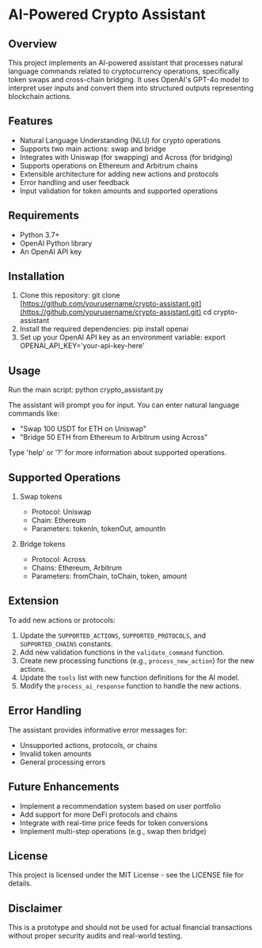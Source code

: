 # AI-Powered Crypto Assistant

## Overview

This project implements an AI-powered assistant that processes natural language commands related to cryptocurrency operations, specifically token swaps and cross-chain bridging. It uses OpenAI's GPT-4o model to interpret user inputs and convert them into structured outputs representing blockchain actions.

## Features

- Natural Language Understanding (NLU) for crypto operations
- Supports two main actions: swap and bridge
- Integrates with Uniswap (for swapping) and Across (for bridging)
- Supports operations on Ethereum and Arbitrum chains
- Extensible architecture for adding new actions and protocols
- Error handling and user feedback
- Input validation for token amounts and supported operations

## Requirements

- Python 3.7+
- OpenAI Python library
- An OpenAI API key

## Installation

1. Clone this repository: git clone [https://github.com/yourusername/crypto-assistant.git](https://github.com/yourusername/crypto-assistant.git)
   cd crypto-assistant
2. Install the required dependencies: pip install openai
3. Set up your OpenAI API key as an environment variable: export OPENAI_API_KEY='your-api-key-here'

## Usage

Run the main script: python crypto_assistant.py

The assistant will prompt you for input. You can enter natural language commands like:

- "Swap 100 USDT for ETH on Uniswap"
- "Bridge 50 ETH from Ethereum to Arbitrum using Across"

Type 'help' or '?' for more information about supported operations.

## Supported Operations

1. Swap tokens

   - Protocol: Uniswap
   - Chain: Ethereum
   - Parameters: tokenIn, tokenOut, amountIn
2. Bridge tokens

   - Protocol: Across
   - Chains: Ethereum, Arbitrum
   - Parameters: fromChain, toChain, token, amount

## Extension

To add new actions or protocols:

1. Update the `SUPPORTED_ACTIONS`, `SUPPORTED_PROTOCOLS`, and `SUPPORTED_CHAINS` constants.
2. Add new validation functions in the `validate_command` function.
3. Create new processing functions (e.g., `process_new_action`) for the new actions.
4. Update the `tools` list with new function definitions for the AI model.
5. Modify the `process_ai_response` function to handle the new actions.

## Error Handling

The assistant provides informative error messages for:

- Unsupported actions, protocols, or chains
- Invalid token amounts
- General processing errors

## Future Enhancements

- Implement a recommendation system based on user portfolio
- Add support for more DeFi protocols and chains
- Integrate with real-time price feeds for token conversions
- Implement multi-step operations (e.g., swap then bridge)


## License

This project is licensed under the MIT License - see the LICENSE file for details.

## Disclaimer

This is a prototype and should not be used for actual financial transactions without proper security audits and real-world testing.
